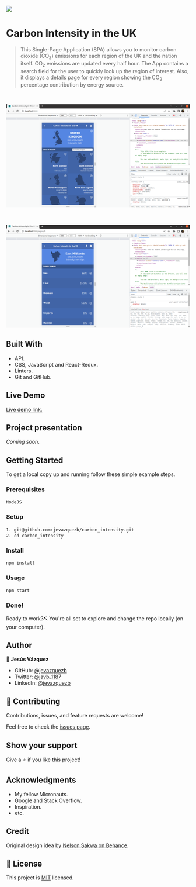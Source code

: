 ![](https://img.shields.io/badge/Microverse-blueviolet)

# Carbon Intensity in the UK

> This Single-Page Application (SPA) allows you to monitor carbon dioxide (CO<sub>2</sub>) emissions for each region of the UK and the nation itself. CO<sub>2</sub> emissions are updated every half hour. The App contains a search field for the user to quickly look up the region of interest. Also, it displays a details page for every region showing the CO<sub>2</sub> percentage contribution by energy source.

<br>

![screenshot](./src/images/screenshot_1.png)

<br>

![screenshot](./src/images/screenshot_2.png)

## Built With

- API.
- CSS, JavaScript and React-Redux.
- Linters.
- Git and GitHub.

## Live Demo

[Live demo link.](https://jevazquezb.github.io/carbon_intensity)

## Project presentation

*Coming soon*.

## Getting Started

To get a local copy up and running follow these simple example steps.

### Prerequisites

    NodeJS

### Setup

    1. git@github.com:jevazquezb/carbon_intensity.git
    2. cd carbon_intensity

### Install

    npm install

### Usage

    npm start

### Done!

Ready to work?⛏️ You're all set to explore and change the repo locally (on your computer).

## Author

👤 **Jesús Vázquez**

- GitHub: [@jevazquezb](https://github.com/jevazquezb)
- Twitter: [@javb_1187](https://twitter.com/javb_1187)
- LinkedIn: [@jevazquezb](https://www.linkedin.com/in/jevazquezb)

## 🤝 Contributing

Contributions, issues, and feature requests are welcome!

Feel free to check the [issues page](https://github.com/jevazquezb/carbon_intensity/issues).

## Show your support

Give a ⭐️ if you like this project!

## Acknowledgments

- My fellow Micronauts.
- Google and Stack Overflow.
- Inspiration.
- etc.

## Credit

Original design idea by [Nelson Sakwa on Behance](https://www.behance.net/gallery/31579789/Ballhead-App-(Free-PSDs)).

## 📝 License

This project is [MIT](./MIT.md) licensed.
